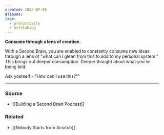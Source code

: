 ```yaml
---
created: 2023-07-08
aliases: 
tags:
  - productivity
  - notetaking
---
```

**Consume through a lens of creation.**

With a Second Brain, you are enabled to constantly consume new ideas through a lens of "what can I glean from this to add to my personal system."  This brings out deeper consumption. Deeper thought about what you're being told. 

Ask yourself - "How can I use this?""

---

### Source
- [[Building a Second Brain Podcast]]

### Related
- [[Nobody Starts from Scratch]]